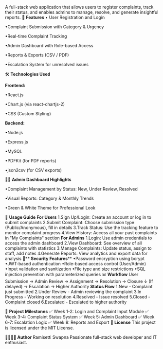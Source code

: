 A full-stack web application that allows users to register complaints, track their status, and enables admins to manage, resolve, and generate insightful reports.
🚀 **Features**
• User Registration and Login

•Complaint Submission with Category & Urgency

•Real-time Complaint Tracking

•Admin Dashboard with Role-based Access

•Reports & Exports (CSV / PDF)

•Escalation System for unresolved issues

🛠️ **Technologies Used**

**Frontend:**

•React.js

•Chart.js (via react-chartjs-2)

•CSS (Custom Styling)

**Backend:**

•Node.js

•Express.js

•MySQL

•PDFKit (for PDF reports)

•json2csv (for CSV exports)

🧑‍💼 **Admin Dashboard Highlights**

•Complaint Management by Status: New, Under Review, Resolved

•Visual Reports: Category & Monthly Trends

•Green & White Theme for Professional Look

📱 **Usage Guide**
**For Users**
1.Sign Up/Login: Create an account or log in to submit complaints
2.Submit Complaint: Choose submission type (Public/Anonymous), fill in details
3.Track Status: Use the tracking feature to monitor complaint progress
4.View History: Access all your past complaints in "My Complaints" section
**For Admins**
1.Login: Use admin credentials to access the admin dashboard
2.View Dashboard: See overview of all complaints with statistics
3.Manage Complaints: Update status, assign to staff, add notes
4.Generate Reports: View analytics and export data for analysis
🔐** **Security Features****
•Password encryption using bcrypt
•JWT-based authentication
•Role-based access control (User/Admin)
•Input validation and sanitization
•File type and size restrictions
•SQL injection prevention with parameterized queries
📊 **Workflow**
User Submission → Admin Review → Assignment → Resolution → Closure
                    ↓
              (If delayed) → Escalation → Higher Authority
**Status Flow**
1.New - Complaint just submitted
2.Under Review - Admin reviewing the complaint
3.In Progress - Working on resolution
4.Resolved - Issue resolved
5.Closed - Complaint closed
6.Escalated - Escalated to higher authority

🎯 **Project Milestones**
✅ Week 1-2: Login and Complaint Input Module
✅ Week 3-4: Complaint Status System
✅ Week 5: Admin Dashboard
✅ Week 6-7: Escalation Logic
✅ Week 8: Reports and Export
📄 **License**
This project is licensed under the MIT License.

**👩‍💻👩‍💻 Author**
Ramisetti Swapna
Passionate full-stack web developer and IT enthusiast.

